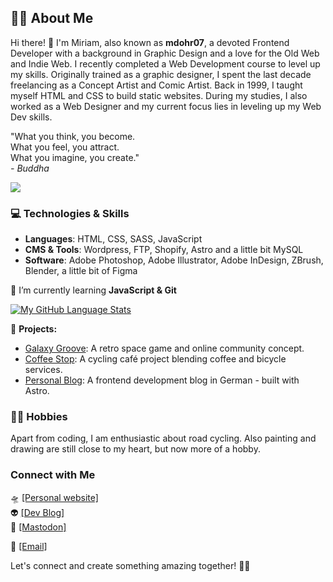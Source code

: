 ## 👩‍💻 About Me

Hi there! 👋 I'm Miriam, also known as **mdohr07**, a devoted Frontend Developer with a background in Graphic Design and a love for the Old Web and Indie Web.
I recently completed a Web Development course to level up my skills. Originally trained as a graphic designer, I spent the last decade freelancing as a Concept Artist and Comic Artist. 
Back in 1999, I taught myself HTML and CSS to build static websites. During my studies, I also worked as a Web Designer and my current focus lies in leveling up my Web Dev skills.

"What you think, you become.<br>
What you feel, you attract.<br>
What you imagine, you create."<br>
*- Buddha*

<img src="https://mdohr07.neocities.org/images/iwanttobelieve.gif">

### 💻 Technologies & Skills

- **Languages**: HTML, CSS, SASS, JavaScript
- **CMS & Tools**: Wordpress, FTP, Shopify, Astro and a little bit MySQL
- **Software**: Adobe Photoshop, Adobe Illustrator, Adobe InDesign, ZBrush, Blender, a little bit of Figma

🌱 I’m currently learning **JavaScript & Git**

[![My GitHub Language Stats](https://github-readme-stats.vercel.app/api/top-langs/?username=mdohr07&langs_count=5&theme=radical)]()

🌟 **Projects:**
- [Galaxy Groove](https://github.com/mdohr07/galaxygroove): A retro space game and online community concept.
- [Coffee Stop](https://github.com/mdohr07/coffeestop): A cycling café project blending coffee and bicycle services.
- [Personal Blog](https://github.com/mdohr07/blog): A frontend development blog in German - built with Astro.

<!--
- 🔭 I’m currently working on [Anomaly Agency](https://github.com/mdohr07/anomalyagency) -->


### 🚴‍♀️ Hobbies

Apart from coding, I am enthusiastic about road cycling. Also painting and drawing are still close to my heart, but now more of a hobby.

### Connect with Me
🛸 <a href="https://mdohr07.neocities.org" target="_blank" rel="me">[Personal website]</a><br>
👽 <a href="https://mdohr.space" target="_blank" rel="me">[Dev Blog]</a><br>
🐘 <a href="https://mastodon.social/@mdohr07" target="_blank" rel="me">[Mastodon]</a>

📧 <a href="mailto: mdohr07@gmail.com" rel="me">[Email]</a>

Let's connect and create something amazing together! 🚀✨

<!---
mdohr07/mdohr07 is a ✨ special ✨ repository because its `README.md` (this file) appears on your GitHub profile.
You can click the Preview link to take a look at your changes.
--->

